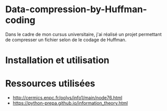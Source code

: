 # Data-compression-by-Huffman-coding

Dans le cadre de mon cursus universitaire, j'ai réalisé un projet permettant de compresser un fichier selon de le codage de Huffman.

# Installation et utilisation



# Ressources utilisées

* http://cermics.enpc.fr/polys/info1/main/node76.html
* https://python-prepa.github.io/information_theory.html
